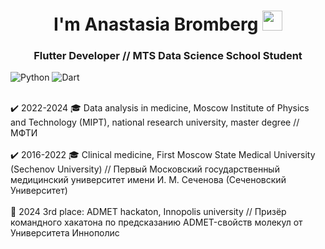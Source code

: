 <h1 align="center"> I'm Anastasia Bromberg 
<img src="https://github.com/blackcater/blackcater/raw/main/images/Hi.gif" height="32"/></h1>
<h3 align="center">Flutter Developer // MTS Data Science School Student </h3>

![Python](https://img.shields.io/badge/python-3670A0?style=for-the-badge&logo=python&logoColor=ffdd54) ![Dart](https://img.shields.io/badge/dart-%230175C2.svg?style=for-the-badge&logo=dart&logoColor=white)

<br> ✔️ 2022-2024 🎓 Data analysis in medicine, Moscow Institute of Physics and Technology (MIPT), national research university, master degree // МФТИ </br>
<br> ✔️ 2016-2022 🎓 Clinical medicine, First Moscow State Medical University (Sechenov University) // Первый Московский государственный медицинский университет имени И. М. Сеченова (Сеченовский Университет) </br>
<br> 🥉 2024 3rd place: ADMET hackaton, Innopolis university // Призёр командного хакатона по предсказанию ADMET-свойств молекул от Университета Иннополис </br>
